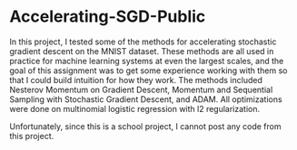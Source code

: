 # Accelerating-SGD-Public

In this project, I tested some of the methods for accelerating stochastic gradient descent on the MNIST dataset. These methods are all used in practice for machine learning systems at even the largest scales, and the goal of this assignment was to get some experience working with them so that I could build intuition for how they work. The methods included Nesterov Momentum on Gradient Descent, Momentum and Sequential Sampling with Stochastic Gradient Descent, and ADAM. All optimizations were done on multinomial logistic regression with l2 regularization.

Unfortunately, since this is a school project, I cannot post any code from this project.

